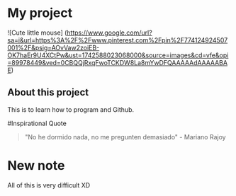 
# My project

![Cute little mouse] (https://www.google.com/url?sa=i&url=https%3A%2F%2Fwww.pinterest.com%2Fpin%2F774124924507001%2F&psig=AOvVaw2zoiEB-OK7haEr9U4XCtPw&ust=1742588023068000&source=images&cd=vfe&opi=89978449&ved=0CBQQjRxqFwoTCKDW8La8mYwDFQAAAAAdAAAAABAE)

## About this project
This is to learn how to program and Github.


#Inspirational Quote
> "No he dormido nada, no me pregunten demasiado" - Mariano Rajoy


# New note
All of this is very difficult XD

